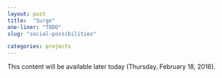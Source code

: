 ```yaml
---
layout: post
title:  "Surge"
one-liner: "TODO"
slug: "social-possibilities"

categories: projects
---
```

This content will be available later today (Thursday, February 18, 2016).

